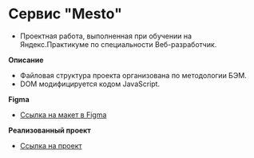 # Сервис "Mesto"
* Проектная работа, выполненная при обучении на Яндекс.Практикуме по специальности Веб-разработчик.


**Описание**
* Файловая структура проекта организована по методологии БЭМ.
* DOM модифицируется кодом JavaScript.


**Figma**
* [Ссылка на макет в Figma](https://www.figma.com/file/2cn9N9jSkmxD84oJik7xL7/JavaScript.-Sprint-4?node-id=0%3A1)

**Реализованный проект**
* [Ссылка на проект](https://annavilnid.github.io/mesto/index.html)
